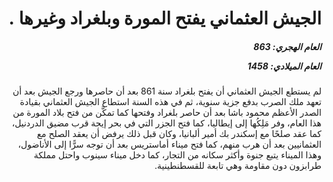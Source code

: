 <h1 dir="rtl">الجيش العثماني يفتح المورة وبلغراد وغيرها .</h1>

<h5 dir="rtl">العام الهجري:  863

العام الميلادي: 1458

</h5>

<p dir="rtl">لم يستطع الجيش العثماني أن يفتح بلغراد سنة 861 بعد أن حاصرها ورجع الجيش بعد أن تعهد ملك الصرب بدفع جزية سنوية، ثم في هذه السنة استطاع الجيش العثماني بقيادة الصدر الأعظم محمود باشا بعد أن حاصر بلغراد وفتحها كما تمكَّن من فتح بلاد المورة من هذا العام، وفر مَلِكُها إلى إيطاليا، كما فتح الجزر التي في بحر إيجة قرب مضيق الدردنيل، كما عقد صلحًا مع إسكندر بك أمير ألبانيا، وكان قبل ذلك يرفض أن يعقد الصلح مع العثمانيين بعد أن هرب منهم، كما فتح ميناء أماستريس بعد أن توجه سرًّا إلى الأناضول، وهذا الميناء يتبع جنوة وأكثر سكانه من التجار، كما دخل ميناء سينوب واحتل مملكة طرابزون دون مقاومة وهي تابعة للقسطنطينية.</p></br>
